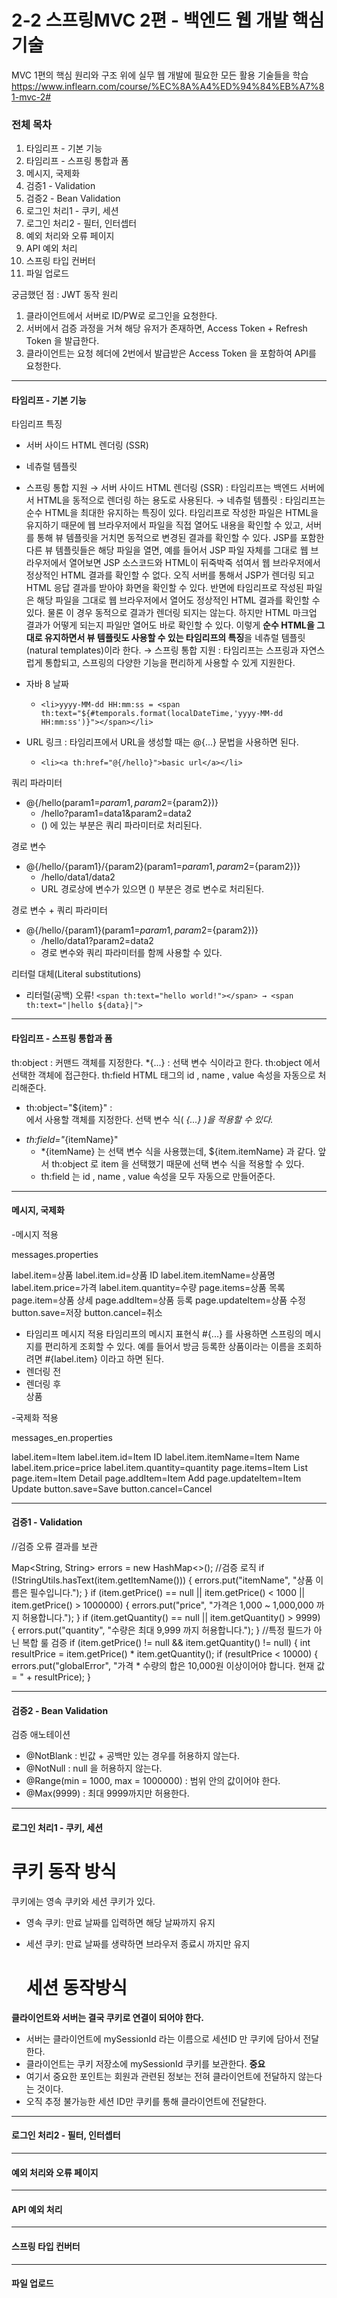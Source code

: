 # 2-2 스프링MVC 2편 - 백엔드 웹 개발 핵심 기술 
MVC 1편의 핵심 원리와 구조 위에 실무 웹 개발에 필요한 모든 활용 기술들을 학습
https://www.inflearn.com/course/%EC%8A%A4%ED%94%84%EB%A7%81-mvc-2#

### 전체 목차
1. 타임리프 - 기본 기능
2. 타임리프 - 스프링 통합과 폼
3. 메시지, 국제화
4. 검증1 - Validation
5. 검증2 - Bean Validation
6. 로그인 처리1 - 쿠키, 세션
7. 로그인 처리2 - 필터, 인터셉터
8. 예외 처리와 오류 페이지
9. API 예외 처리
10. 스프링 타입 컨버터
11. 파일 업로드

궁금했던 점 :
JWT 동작 원리
1. 클라이언트에서 서버로 ID/PW로 로그인을 요청한다.
2. 서버에서 검증 과정을 거쳐 해당 유저가 존재하면, Access Token + Refresh Token 을 발급한다.
3. 클라이언트는 요청 헤더에 2번에서 발급받은 Access Token 을 포함하여 API를 요청한다.

---------------
#### 타임리프 - 기본 기능

타임리프 특징
- 서버 사이드 HTML 렌더링 (SSR)
- 네츄럴 템플릿
- 스프링 통합 지원
→ 서버 사이드 HTML 렌더링 (SSR)
: 타임리프는 백엔드 서버에서 HTML을 동적으로 렌더링 하는 용도로 사용된다.
→ 네츄럴 템플릿
: 타임리프는 순수 HTML을 최대한 유지하는 특징이 있다. 타임리프로 작성한 파일은 HTML을 유지하기 때문에 웹 브라우저에서 파일을 직접 열어도 내용을 확인할 수 있고, 서버를 통해 뷰 템플릿을 거치면 동적으로 변경된 결과를 확인할 수 있다.
JSP를 포함한 다른 뷰 템플릿들은 해당 파일을 열면, 예를 들어서 JSP 파일 자체를 그대로 웹 브라우저에서 열어보면 JSP 소스코드와 HTML이 뒤죽박죽 섞여서 웹 브라우저에서 정상적인 HTML 결과를 확인할 수 없다. 오직 서버를 통해서 JSP가 렌더링 되고 HTML 응답 결과를 받아야 화면을 확인할 수 있다.
반면에 타임리프로 작성된 파일은 해당 파일을 그대로 웹 브라우저에서 열어도 정상적인 HTML 결과를 확인할 수 있다. 물론 이 경우 동적으로 결과가 렌더링 되지는 않는다. 하지만 HTML 마크업 결과가 어떻게 되는지 파일만 열어도 바로 확인할 수 있다.
이렇게 **순수 HTML을 그대로 유지하면서 뷰 템플릿도 사용할 수 있는 타임리프의 특징**을 네츄럴 템플릿(natural templates)이라 한다.
→ 스프링 통합 지원
: 타임리프는 스프링과 자연스럽게 통합되고, 스프링의 다양한 기능을 편리하게 사용할 수 있게 지원한다.

- 자바 8 날짜
    - `<li>yyyy-MM-dd HH:mm:ss = <span th:text="${#temporals.format(localDateTime,'yyyy-MM-dd HH:mm:ss')}"></span></li>`
- URL 링크 : 타임리프에서 URL을 생성할 때는 @{...} 문법을 사용하면 된다.
    - `<li><a th:href="@{/hello}">basic url</a></li>`

쿼리 파라미터
- @{/hello(param1=${param1}, param2=${param2})}
    - /hello?param1=data1&param2=data2
    - () 에 있는 부분은 쿼리 파라미터로 처리된다.

경로 변수
- @{/hello/{param1}/{param2}(param1=${param1}, param2=${param2})}
    - /hello/data1/data2
    - URL 경로상에 변수가 있으면 () 부분은 경로 변수로 처리된다.

경로 변수 + 쿼리 파라미터
- @{/hello/{param1}(param1=${param1}, param2=${param2})}
    - /hello/data1?param2=data2
    - 경로 변수와 쿼리 파라미터를 함께 사용할 수 있다.
    

리터럴 대체(Literal substitutions)
- 리터럴(공백) 오류! `<span th:text="hello world!"></span> → <span th:text="|hello ${data}|">`

---------------
#### 타임리프 - 스프링 통합과 폼

th:object : 커맨드 객체를 지정한다.
*{...} : 선택 변수 식이라고 한다. th:object 에서 선택한 객체에 접근한다.
th:field
HTML 태그의 id , name , value 속성을 자동으로 처리해준다.

- th:object="${item}" : <form> 에서 사용할 객체를 지정한다. 선택 변수 식( *{...} )을 적용할 수 있다.*
- *th:field="*{itemName}"
    - *{itemName} 는 선택 변수 식을 사용했는데, ${item.itemName} 과 같다. 앞서 th:object 로 item 을 선택했기 때문에 선택 변수 식을 적용할 수 있다.
    - th:field 는 id , name , value 속성을 모두 자동으로 만들어준다.
---------------
#### 메시지, 국제화
-메시지 적용

messages.properties

label.item=상품
label.item.id=상품 ID
label.item.itemName=상품명
label.item.price=가격
label.item.quantity=수량
page.items=상품 목록
page.item=상품 상세
page.addItem=상품 등록
page.updateItem=상품 수정
button.save=저장
button.cancel=취소


- 타임리프 메시지 적용
타임리프의 메시지 표현식 #{...} 를 사용하면 스프링의 메시지를 편리하게 조회할 수 있다.
예를 들어서 방금 등록한 상품이라는 이름을 조회하려면 #{label.item} 이라고 하면 된다.
- 렌더링 전 <div th:text="#{label.item}"></h2>
- 렌더링 후 <div>상품</h2>

-국제화 적용

messages_en.properties

label.item=Item
label.item.id=Item ID
label.item.itemName=Item Name
label.item.price=price
label.item.quantity=quantity
page.items=Item List
page.item=Item Detail
page.addItem=Item Add
page.updateItem=Item Update
button.save=Save
button.cancel=Cancel


---------------
#### 검증1 - Validation

//검증 오류 결과를 보관

 Map<String, String> errors = new HashMap<>();
 //검증 로직
 if (!StringUtils.hasText(item.getItemName())) { errors.put("itemName", "상품 이름은 필수입니다.");
 }
 if (item.getPrice() == null || item.getPrice() < 1000 || item.getPrice() >
1000000) {
 errors.put("price", "가격은 1,000 ~ 1,000,000 까지 허용합니다.");
 }
 if (item.getQuantity() == null || item.getQuantity() > 9999) {
 errors.put("quantity", "수량은 최대 9,999 까지 허용합니다.");
 }
 //특정 필드가 아닌 복합 룰 검증
 if (item.getPrice() != null && item.getQuantity() != null) {
 int resultPrice = item.getPrice() * item.getQuantity();
 if (resultPrice < 10000) {
 errors.put("globalError", "가격 * 수량의 합은 10,000원 이상이어야 합니다. 현재
값 = " + resultPrice);
 }
 
---------------
#### 검증2 - Bean Validation

검증 애노테이션
- @NotBlank : 빈값 + 공백만 있는 경우를 허용하지 않는다.
- @NotNull : null 을 허용하지 않는다.
- @Range(min = 1000, max = 1000000) : 범위 안의 값이어야 한다.
- @Max(9999) : 최대 9999까지만 허용한다.
  
---------------
#### 로그인 처리1 - 쿠키, 세션
# 쿠키 동작 방식
쿠키에는 영속 쿠키와 세션 쿠키가 있다.

- 영속 쿠키: 만료 날짜를 입력하면 해당 날짜까지 유지
- 세션 쿠키: 만료 날짜를 생략하면 브라우저 종료시 까지만 유지

  # 세션 동작방식

**클라이언트와 서버는 결국 쿠키로 연결이 되어야 한다.**
- 서버는 클라이언트에 mySessionId 라는 이름으로 세션ID 만 쿠키에 담아서 전달한다.
- 클라이언트는 쿠키 저장소에 mySessionId 쿠키를 보관한다.
**중요**
- 여기서 중요한 포인트는 회원과 관련된 정보는 전혀 클라이언트에 전달하지 않는다는 것이다.
- 오직 추정 불가능한 세션 ID만 쿠키를 통해 클라이언트에 전달한다.
  
---------------
#### 로그인 처리2 - 필터, 인터셉터

---------------
#### 예외 처리와 오류 페이지
---------------
#### API 예외 처리
---------------
#### 스프링 타입 컨버터
---------------
#### 파일 업로드
